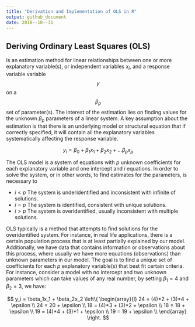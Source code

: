 ```yaml
---
title: "Derivation and Implementation of OLS in R"
output: github_document
date: 2018--10--31
---
```


## Deriving Ordinary Least Squares (OLS)
Is an estimation method for linear relationships between one or more explanatory variable(s), or independent variables $x_i$, and a response variable variable $$y$$ on a $$\beta_p$$ set of parameter(s).  The interest of the estimation lies on finding values for the unknown $\beta_p$ parameters of a linear system. A key assumption about the estimation is that there is an underlying model or structural equation that if correctly specified, it will contain all the explanatory variables systematically affecting the response variable.

$$
y_i= \beta_0 + \beta_1x_1 + \beta_2x_2 + \dots \beta_px_p
$$

The OLS model is a system of equations with $\textit{p}$ unknown coefficients for each explanatory variable and one intercept and $\textit{i}$ equations. In order to solve the system, or in other words, to find estimates for the parameters, is necessary to 

 * $i<p$ The system is underidentified and inconsistent with infinite of solutions. 
 * $i=p$ The system is identified, consistent with unique solutions.
 * $i>p$ The system is overidentified, usually inconsistent with multiple solutions.


OLS typically is a method that attempts to find solutions for the overidentified system. For instance, in real life applications, there is a certain population process that is at least partially explained by our model. Additionally, we have data that contains information or observations about this process, where usually we have more equations (observations) than unknown parameters in our model. The goal is to find a unique set of coefficients for each $\textit{p}$ explanatory variable(s) that best fit certain criteria. For instance, consider a model with no intercept and two unknown parameters which can take values of any real number, by setting $\beta_1=4$ and $\beta_2=3$, we have:

$$ y_i = \beta_1x_1 + \beta_2x_2   \left\{
\begin{array}{l}
       24 =  (4)*2 + (3)*4 + \epsilon  \\
       24 = 20 + \epsilon  \\
       18 = (4)*3 + (3)*2 + \epsilon \\
       18 = 18 + \epsilon \\
       19 = (4)*4 + (3)*1 + \epsilon \\
       19 = 19 + \epsilon \\ 
       \end{array} 
\right. $$
